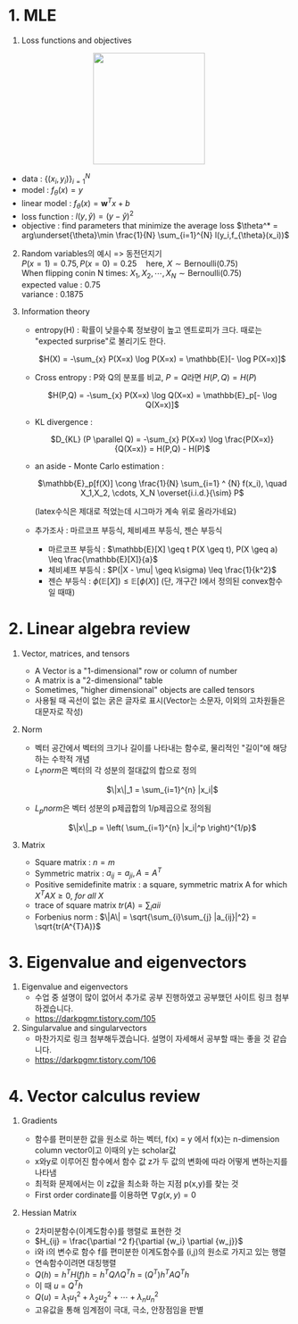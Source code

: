 # 1. MLE

1. Loss functions and objectives

<p align="center"><img src="https://github.com/junofficial/CS189_note/assets/124868359/d803adde-2ff3-4838-b4a5-ab21f07410e5" width="200" height="200"/></p>

   - data : $\{(x_i, y_i)\} _{i=1}^{N}$
   - model : $f_{\theta}(x) = y$
   - linear model : $f_{\theta}(x) = \mathbf{w}^T x + b$
   - loss function : $l(y,\hat{y}) = (y-\hat{y})^2$
   - objective : find parameters that minimize the average loss
     $\theta^* = arg\underset{\theta}\min \frac{1}{N} \sum_{i=1}^{N} l(y_i,f_{\theta}(x_i))$

2. Random variables의 예시 => 동전던지기 <br/>
 $P(x=1)=0.75, P(x=0)=0.25 \quad \text{here, } X \sim \text{Bernoulli}(0.75)$  <br/>
 When flipping conin N times: $X_1,X_2, \cdots, X_N \sim \text{Bernoulli}(0.75)$<br/>
 expected value : 0.75<br/>
 variance : 0.1875

3. Information theory
   - entropy(H) : 확률이 낮을수록 정보량이 높고 엔트로피가 크다. 때로는 "expected surprise"로 불리기도 한다.
     <p align="center">$H(X) = -\sum_{x} P(X=x) \log P(X=x) = \mathbb{E}[- \log P(X=x)]$</p>
   - Cross entropy : P와 Q의 분포를 비교, $P=Q$라면 $H(P,Q)=H(P)$
     <p align="center">$H(P,Q) = -\sum_{x} P(X=x) \log Q(X=x) = \mathbb{E}_p[- \log Q(X=x)]$</p>
   - KL divergence :
     <p align="center">$D_{KL} (P \parallel Q) = -\sum_{x} P(X=x) \log \frac{P(X=x)}{Q(X=x)} = H(P,Q) - H(P)$</p>
   - an aside - Monte Carlo estimation :
     <p align="center">$\mathbb{E}_p[f(X)] \cong \frac{1}{N} \sum_{i=1} ^ {N} f(x_i), \quad X_1,X_2, \cdots, X_N \overset{i.i.d.}{\sim} P$</p>
     (latex수식은 제대로 적었는데 시그마가 계속 위로 올라가네요)

   - 추가조사 : 마르코프 부등식, 체비셰프 부등식, 젠슨 부등식
      - 마르코프 부등식 : $\mathbb{E}[X] \geq t P(X \geq t), P(X \geq a) \leq \frac{\mathbb{E}[X]}{a}$
      - 체비셰프 부등식 : $P(|X - \mu| \geq k\sigma) \leq \frac{1}{k^2}$
      - 젠슨 부등식 : $\phi\left(\mathbb{E}[X]\right) \leq \mathbb{E}[\phi(X)]$ (단, 개구간 I에서 정의된 convex함수 일 때때)

# 2. Linear algebra review

1. Vector, matrices, and tensors
   - A Vector is a "1-dimensional" row or column of number
   - A matrix is a "2-dimensional" table
   - Sometimes, "higher dimensional" objects are called tensors
   - 사용될 때 곡선이 없는 굵은 글자로 표시(Vector는 소문자, 이외의 고차원들은 대문자로 작성)

2. Norm
   - 벡터 공간에서 벡터의 크기나 길이를 나타내는 함수로, 물리적인 "길이"에 해당하는 수학적 개념
   - $L_1 norm$은 벡터의 각 성분의 절대값의 합으로 정의
     <p align="center">$\|x\|_1 = \sum_{i=1}^{n} |x_i|$</p>
   - $L_p norm$은 벡터 성분의 p제곱합의 1/p제곱으로 정의됨
     <p align="center">$\|x\|_p = \left( \sum_{i=1}^{n} |x_i|^p \right)^{1/p}$</p>


3. Matrix
   - Square matrix : $n=m$
   - Symmetric matrix : $a_{ij} = a_{ji}, A = A^T$
   - Positive semidefinite matrix : a square, symmetric matrix A for which $X^{T}AX \geq 0,\ for \ all \ X$
   - trace of square matrix $tr(A) = \sum_i a{ii}$
   - Forbenius norm : $\|A\|  = \sqrt{\sum_{i}\sum_{j} |a_{ij}|^2} = \sqrt{tr(A^{T}A)}$


# 3. Eigenvalue and eigenvectors

1. Eigenvalue and eigenvectors
   - 수업 중 설명이 많이 없어서 추가로 공부 진행하였고 공부했던 사이트 링크 첨부하겠습니다.
   - https://darkpgmr.tistory.com/105
2. Singularvalue and singularvectors
   - 마찬가지로 링크 첨부해두겠습니다. 설명이 자세해서 공부할 때는 좋을 것 같습니다.
   - https://darkpgmr.tistory.com/106

# 4. Vector calculus review

1. Gradients
   - 함수를 편미분한 값을 원소로 하는 벡터, f(x) = y 에서 f(x)는 n-dimension column vector이고 이때의 y는 scholar값
   - x와y로 이루어진 함수에서 함수 값 z가 두 값의 변화에 따라 어떻게 변하는지를 나타냄
   - 최적화 문제에서는 이 z값을 최소화 하는 지점 p(x,y)를 찾는 것
   - First order cordinate를 이용하면 $\nabla g(x,y) = 0$
  
2. Hessian Matrix
   - 2차미분함수(이계도함수)를 행렬로 표현한 것
   - $H_{ij} = \frac{\partial ^2 f}{\partial {w_i} \partial {w_j}}$
   - i와 i의 변수로 함수 f를 편미분한 이계도함수를 (i,j)의 원소로 가지고 있는 행렬
   - 연속함수이려면 대칭행렬
   - $Q(h) = h^T H(f) h = h^T Q \mathit{\Lambda} Q^T h \ = \ (Q^T) h^T A Q^T h$
   - 이 때 $u \ = \ Q^T h$
   - $Q(u) = \lambda_1 u_1^2 + \lambda_2 u_2^2 + \cdots + \lambda_n u_n^2$
   - 고유값을 통해 임계점이 극대, 극소, 안장점임을 판별
